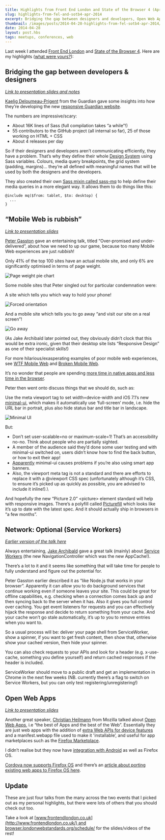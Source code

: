 ```yaml
---
title: Highlights from Front End London and State of the Browser 4 (April 2014)
slug: highlights-from-fel-and-sotb4-apr-2014
excerpt: Bridging the gap between designers and developers, Open Web Apps, and why Mobile Web is rubbish.
thumbnail: /images/posts/2014-04-28-highlights-from-fel-sotb4-apr-2014/thumb-pie-chart.jpg
date: 2014-04-28
layout: post.hbs
tags: meetups, conferences, web
---
```


Last week I attended [Front End
London](http://www.frontendlondon.co.uk/) and [State of the Browser
4](http://browser.londonwebstandards.org/). Here are my highlights
([what were yours?](http://twitter.com/home/?status=@poshaughnessy)):

## Bridging the gap between developers & designers

_[Link to presentation slides and notes](http://www.slideshare.net/kaelig)_

[Kaelig Deloumeau-Prigent](https://twitter.com/kaelig) from the Guardian
gave some insights into how they’re developing the new [responsive
Guardian website](http://www.theguardian.com/uk?view=mobile).

The numbers are impressive/scary:

- About 16K lines of Sass (full compilation takes “a while”!)
- 55 contributors to the GitHub project (all internal so far), 25 of
  those working on HTML + CSS
- About 4 releases per day

So if their designers and developers aren’t communicating efficiently,
they have a problem. That’s why they define their whole [Design
System](http://css-tricks.com/design-systems-building-future/) using
Sass variables. Colours, media query breakpoints, the grid system
(padding, margins)… they’re all defined with meaningful names that will
be used by both the designers and the developers.

They also created their own [Sass mixin called
sass-mq](https://github.com/guardian/sass-mq) to help define their media
queries in a more elegant way. It allows them to do things like this:

    @include mq($from: tablet, $to: desktop) {
      ...
    }

## “Mobile Web is rubbish”

_[Link to presentation slides](https://speakerdeck.com/stopsatgreen/over-promised-and-under-delivered)_

[Peter Gasston](https://twitter.com/stopsatgreen) gave an entertaining
talk, titled “Over-promised and under-delivered”, about how we need to
up our game, because too many Mobile Web experiences are just _rubbish_!

Only 41% of the top 100 sites have an actual mobile site, and only 6%
are significantly optimised in terms of page weight.

![Page weight pie chart](/images/posts/2014-04-28-highlights-from-fel-sotb4-apr-2014/page-size-pie-chart.png)

Some mobile sites that Peter singled out for particular
condemnation were:

A site which tells you which way to hold your phone!

![Forced orientation](/images/posts/2014-04-28-highlights-from-fel-sotb4-apr-2014/forced-orientation.png)

And a mobile site which tells you to go away “and visit our site on a
real screen”!

![Go away](/images/posts/2014-04-28-highlights-from-fel-sotb4-apr-2014/go-away.png)

(As Jake Archibald later pointed out, they obviously didn’t clock that
this would be extra ironic, given that their desktop site lists
“Responsive Design” as one of their specialist skills!)

For more hilarious/exasperating examples of poor mobile web experiences,
see [WTF Mobile
Web](http://wtfmobileweb.com/ "http://wtfmobileweb.com/") and [Broken
Mobile
Web](http://brokenmobile.tumblr.com/ "http://brokenmobile.tumblr.com/").

It’s no wonder that people are spending [more time in native apps and
less time in the
browser](http://cdixon.org/2014/04/07/the-decline-of-the-mobile-web/).

Peter then went onto discuss things that we should do, such as:

Use the meta viewport tag to set
width=device-width and iOS 7.1’s new
[minimal-ui](http://www.mobilexweb.com/blog/ios-7-1-safari-minimal-ui-bugs),
which makes it automatically use ‘full-screen’ mode, i.e. hide the URL
bar in portrait, plus also hide status bar and title bar in
landscape.

![Minimal UI](/images/posts/2014-04-28-highlights-from-fel-sotb4-apr-2014/minimal-ui.png)

But:

- Don’t set user-scalable=no or
  maximum-scale=1! That’s an accessibility no-no. Think
  about people who are partially sighted.
- A member of the audience said they’d done some user testing
  and with minimal-ui switched on, users didn’t know how
  to find the back button, or how to exit their app!
- [Apparently](https://twitter.com/poshaughnessy/status/459454237077164032)
  minimal-ui causes problems if you’re also using smart
  app banners.
- Also, the viewport meta tag is not a standard and there are
  efforts to replace it with a @viewport CSS spec (unfortunately
  although it’s CSS, to ensure it’s picked up as quickly as possible,
  you are advised to include it inline!).\

And hopefully the new “Picture 2.0” &lt;picture&gt; element
standard will help with responsive images. There’s a polyfill called
[Picturefill](http://scottjehl.github.io/picturefill/) which looks like
it’s up to date with the latest spec. And it should actually ship in
browsers in “a few months”.

## Network: Optional (Service Workers)

_[Earlier version of the talk here](https://speakerdeck.com/jaffathecake/network-optional)_

Always entertaining, [Jake Archibald](https://twitter.com/jaffathecake)
gave a great talk (mainly) about [Service
Workers](https://github.com/slightlyoff/ServiceWorker) (the new
NavigationController which was the new AppCache!).

There’s a lot to it and it seems like something that will take time for
people to fully understand and figure out the potential for.

Peter Gasston earlier described it as “like Node.js that works in your
browser”. Apparently it can allow you to do background services that
continue working even if someone leaves your site. This could be great
for offline capabilities, e.g. checking when a connection comes back up
and then syncing back to the server when it has. Also it gives you full
control over caching. You get event listeners for requests and you can
effectively hijack the response and decide to return something from your
cache. And your cache won’t go stale automatically, it’s up to you to
remove entries when you want to.

So a usual process will be: deliver your page shell from ServiceWorker,
show a spinner, if you want to get fresh content, then show that,
otherwise show your cached version, then hide your spinner.

You can also check requests to your APIs and look for a header (e.g.
x-use-cache, something you define yourself) and return cached responses
if the header is included.

ServiceWorker should move to a public draft and get an implementation in
Chrome in the next few weeks (NB. currently there’s a flag to switch on
Service Workers, but you can only test registering/unregistering!)

## Open Web Apps

_[Link to presentation slides](http://www.slideshare.net/cheilmann/open-web-apps-state-of-the-browser-2014)_

Another great speaker, [Christian
Heilmann](http://www.twitter.com/codepo8) from Mozilla talked about
[Open Web Apps](https://developer.mozilla.org/en-US/Apps/Quickstart),
i.e “the best of Apps and the best of the Web”. Essentially they are
just web apps with the addition of [extra Web APIs for device
features](https://developer.mozilla.org/en-US/Apps/Quickstart#Web_API_functionality)
and a manifest.webapp file used to make it 'installable’,
and useful for app marketplaces such as the [Firefox
Marketplace](https://marketplace.firefox.com/).

I didn’t realise but they now have [integration with
Android](http://hacks.mozilla.org/2014/03/better-integration-for-open-web-apps-on-android/)
as well as Firefox OS.

[Cordova now supports Firefox
OS](https://hacks.mozilla.org/2014/02/building-cordova-apps-for-firefox-os/)
and there’s an [article about porting existing web apps to Firefox OS
here](https://hacks.mozilla.org/2013/12/write-elsewhere-run-on-firefox/).

## Update

These are just four talks from the many across the two events that
I picked out as my personal highlights, but there were lots of others
that you should check out too.

Take a look
at [www.frontendlondon.co.uk](http://www.frontendlondon.co.uk/) and
[browser.londonwebstandards.org/schedule/](http://browser.londonwebstandards.org/schedule/)
for the slides/videos of the rest!
